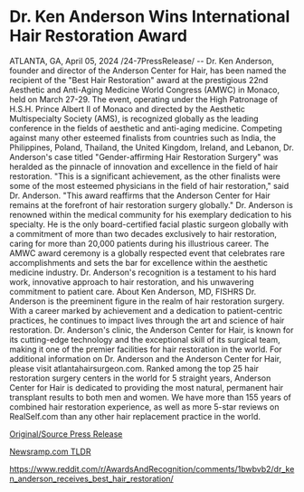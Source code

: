 # Dr. Ken Anderson Wins International Hair Restoration Award

ATLANTA, GA, April 05, 2024 /24-7PressRelease/ -- Dr. Ken Anderson, founder and director of the Anderson Center for Hair, has been named the recipient of the "Best Hair Restoration" award at the prestigious 22nd Aesthetic and Anti-Aging Medicine World Congress (AMWC) in Monaco, held on March 27-29. The event, operating under the High Patronage of H.S.H. Prince Albert II of Monaco and directed by the Aesthetic Multispecialty Society (AMS), is recognized globally as the leading conference in the fields of aesthetic and anti-aging medicine.  Competing against many other esteemed finalists from countries such as India, the Philippines, Poland, Thailand, the United Kingdom, Ireland, and Lebanon, Dr. Anderson's case titled "Gender-affirming Hair Restoration Surgery" was heralded as the pinnacle of innovation and excellence in the field of hair restoration.  "This is a significant achievement, as the other finalists were some of the most esteemed physicians in the field of hair restoration," said Dr. Anderson. "This award reaffirms that the Anderson Center for Hair remains at the forefront of hair restoration surgery globally."  Dr. Anderson is renowned within the medical community for his exemplary dedication to his specialty. He is the only board-certified facial plastic surgeon globally with a commitment of more than two decades exclusively to hair restoration, caring for more than 20,000 patients during his illustrious career.  The AMWC award ceremony is a globally respected event that celebrates rare accomplishments and sets the bar for excellence within the aesthetic medicine industry. Dr. Anderson's recognition is a testament to his hard work, innovative approach to hair restoration, and his unwavering commitment to patient care.  About Ken Anderson, MD, FISHRS  Dr. Anderson is the preeminent figure in the realm of hair restoration surgery. With a career marked by achievement and a dedication to patient-centric practices, he continues to impact lives through the art and science of hair restoration. Dr. Anderson's clinic, the Anderson Center for Hair, is known for its cutting-edge technology and the exceptional skill of its surgical team, making it one of the premier facilities for hair restoration in the world.  For additional information on Dr. Anderson and the Anderson Center for Hair, please visit atlantahairsurgeon.com.  Ranked among the top 25 hair restoration surgery centers in the world for 5 straight years, Anderson Center for Hair is dedicated to providing the most natural, permanent hair transplant results to both men and women. We have more than 155 years of combined hair restoration experience, as well as more 5-star reviews on RealSelf.com than any other hair replacement practice in the world. 

[Original/Source Press Release](https://www.24-7pressrelease.com/press-release/509816/dr-ken-anderson-wins-international-hair-restoration-award)
                    

[Newsramp.com TLDR](None) 

https://www.reddit.com/r/AwardsAndRecognition/comments/1bwbvb2/dr_ken_anderson_receives_best_hair_restoration/